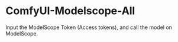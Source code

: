 # ComfyUI-Modelscope-All
Input the ModelScope Token (Access tokens), and call the model on ModelScope.
